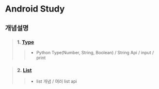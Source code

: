 # Android Study

## 개념설명
> ### 1. [Type](https://github.com/Lee-KyungSeok/Python-Study/tree/master/Type)
>> - Python Type(Number, String, Boolean) / String Api / input / print

> ### 2. [List](https://github.com/Lee-KyungSeok/Study/tree/master/Android/Contents/List)
>> - list 개념 / 여러 list api
